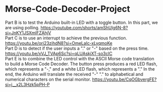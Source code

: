 # Morse-Code-Decoder-Project
Part B is to test the Arduino built-in LED with a toggle button. In this part, we are using polling. https://youtube.com/shorts/amShUlg6N-8?si=JnKY1JSXmlFZAhjV <br>
Part C is to use an interrupt to achieve the previous function. https://youtu.be/ori23zihdN8?si=OmeLaIc-xLyqmoKe <br>
Part D is to detect if the user inputs a "." or "-" based on the press time. https://youtu.be/xVJ_TVAp6Sc?si=qLUAskjXT-so3clC <br>
Part E is to combine the LED control with the ASCII Morse code translation to build a Morse Code Decoder. The button press produces a red LED flash, which represents a "-," and a white LED flash, which represents a "." In the end, the Arduino will translate the received "-" "." to alphabetical and numerical characters on the serial monitor. https://youtu.be/CqOGbvergFE?si=j__x2L3Hzk5pPH-P
